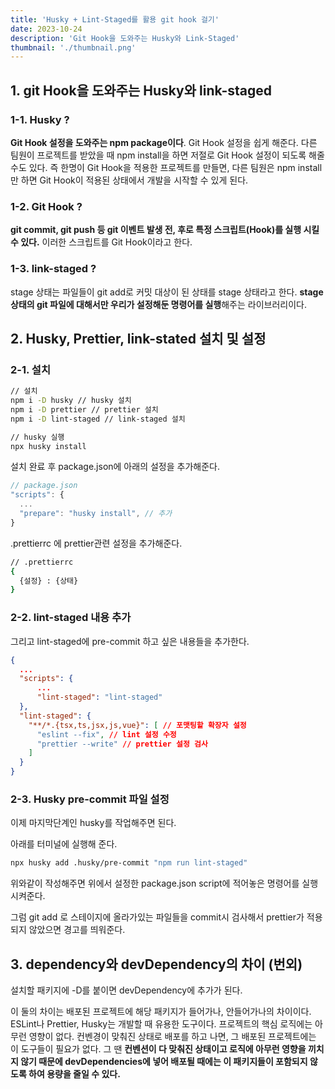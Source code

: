 ```yaml
---
title: 'Husky + Lint-Staged를 활용 git hook 걸기'
date: 2023-10-24
description: 'Git Hook을 도와주는 Husky와 Link-Staged'
thumbnail: './thumbnail.png'
---
```


## 1. git Hook을 도와주는 Husky와 link-staged

### 1-1. Husky ?

**Git Hook 설정을 도와주는 npm package이다**. Git Hook 설정을 쉽게 해준다. 다른 팀원이 프로젝트를 받았을 때 npm install을 하면 저절로 Git Hook 설정이 되도록 해줄 수도 있다. 즉 한명이 Git Hook을 적용한 프로젝트를 만들면, 다른 팀원은 npm install만 하면 Git Hook이 적용된 상태에서 개발을 시작할 수 있게 된다.

### 1-2. Git Hook ?

**git commit, git push 등 git 이벤트 발생 전, 후로 특정 스크립트(Hook)를 실행 시킬 수 있다.** 이러한 스크립트를 Git Hook이라고 한다.

### 1-3. link-staged ?

stage 상태는 파일들이 git add로 커밋 대상이 된 상태를 stage 상태라고 한다. **stage상태의 git 파일에 대해서만 우리가 설정해둔 명령어를 실행**해주는 라이브러리이다.

## 2. Husky, Prettier, link-stated 설치 및 설정

### 2-1. 설치

```bash
// 설치
npm i -D husky // husky 설치
npm i -D prettier // prettier 설치
npm i -D lint-staged // link-staged 설치

// husky 실행
npx husky install
```

설치 완료 후 package.json에 아래의 설정을 추가해준다.

```jsx
// package.json
"scripts": {
  ...
  "prepare": "husky install", // 추가
}
```

.prettierrc 에 prettier관련 설정을 추가해준다.

```bash
// .prettierrc
{
  {설정} : {상태}
}
```

### 2-2. lint-staged 내용 추가

그리고 lint-staged에 pre-commit 하고 싶은 내용들을 추가한다.

```json
{
  ...
  "scripts": {
	  ...
	  "lint-staged": "lint-staged"
  },
  "lint-staged": {
    "**/*.{tsx,ts,jsx,js,vue}": [ // 포맷팅할 확장자 설정
      "eslint --fix", // lint 설정 수정
      "prettier --write" // prettier 설정 검사
    ]
  }
}
```

### 2-3. Husky pre-commit 파일 설정

이제 마지막단계인 husky를 작업해주면 된다.

아래를 터미널에 실행해 준다.

```bash
npx husky add .husky/pre-commit "npm run lint-staged"
```

위와같이 작성해주면 위에서 설정한 package.json script에 적어놓은 명령어를 실행시켜준다.

그럼 git add 로 스테이지에 올라가있는 파일들을 commit시 검사해서 prettier가 적용되지 않았으면 경고를 띄워준다.

## 3. dependency와 devDependency의 차이 (번외)

설치할 패키지에 -D를 붙이면 devDependency에 추가가 된다.

이 둘의 차이는 배포된 프로젝트에 해당 패키지가 들어가나, 안들어가나의 차이이다. ESLint나 Prettier, Husky는 개발할 때 유용한 도구이다. 프로젝트의 핵심 로직에는 아무런 영향이 없다. 컨벤경이 맞춰진 상태로 배포를 하고 나면, 그 배포된 프로젝트에는 이 도구들이 필요가 없다. 그 땐 **컨벤션이 다 맞춰진 상태이고 로직에 아무런 영향을 끼치지 않기 때문에 devDependencies에 넣어 배포될 때에는 이 패키지들이 포함되지 않도록 하여 용량을 줄일 수 있다.**
